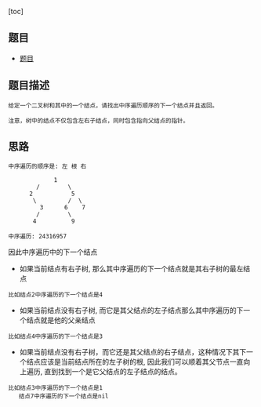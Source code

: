 [toc]

## 题目
- [题目](https://blog.csdn.net/gatieme/article/details/51620237)

## 题目描述
```text
给定一个二叉树和其中的一个结点，请找出中序遍历顺序的下一个结点并且返回。

注意，树中的结点不仅包含左右子结点，同时包含指向父结点的指针。
```

## 思路
```text
中序遍历的顺序是: 左 根 右
```
```text
	 		 1
        /        \
	  2           5
	   \         /  \
         3      6    7
        /        \    
       4          9    

中序遍历: 24316957
```

因此中序遍历中的下一个结点

- 如果当前结点有右子树, 那么其中序遍历的下一个结点就是其右子树的最左结点
```text
比如结点2中序遍历的下一个结点是4
```
- 如果当前结点没有右子树, 而它是其父结点的左子结点那么其中序遍历的下一个结点就是他的父亲结点
```text
比如结点4中序遍历的下一个结点是3
```
- 如果当前结点没有右子树，而它还是其父结点的右子结点，这种情况下其下一个结点应该是当前结点所在的左子树的根, 因此我们可以顺着其父节点一直向上遍历, 直到找到一个是它父结点的左子结点的结点。
```text
比如结点3中序遍历的下一个结点是1 
   结点7中序遍历的下一个结点是nil
```
